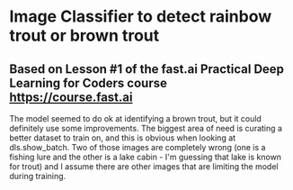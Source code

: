 # Image Classifier to detect rainbow trout or brown trout
## Based on Lesson #1 of the fast.ai Practical Deep Learning for Coders course https://course.fast.ai

The model seemed to do ok at identifying a brown trout, but it could definitely use some improvements. The biggest area of need is curating a better dataset to train on, and this is obvious when looking at dls.show_batch. Two of those images are completely wrong (one is a fishing lure and the other is a lake cabin - I'm guessing that lake is known for trout) and I assume there are other images that are limiting the model during training. 

